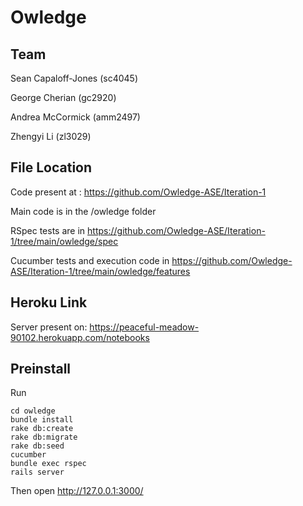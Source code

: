 # Owledge

## Team
Sean Capaloff-Jones (sc4045)

George Cherian (gc2920)

Andrea McCormick (amm2497)

Zhengyi Li (zl3029)

## File Location

Code present at : https://github.com/Owledge-ASE/Iteration-1

Main code is in the /owledge folder

RSpec tests are in https://github.com/Owledge-ASE/Iteration-1/tree/main/owledge/spec

Cucumber tests and execution code in https://github.com/Owledge-ASE/Iteration-1/tree/main/owledge/features

## Heroku Link

Server present on: https://peaceful-meadow-90102.herokuapp.com/notebooks

## Preinstall


Run
```
cd owledge
bundle install 
rake db:create 
rake db:migrate
rake db:seed
cucumber
bundle exec rspec
rails server

```
Then open http://127.0.0.1:3000/

